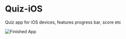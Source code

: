 # Quiz-iOS

Quiz app for iOS devices, features progress bar, score etc


![Finished App](https://i.imgur.com/XVucbBS.gif)
